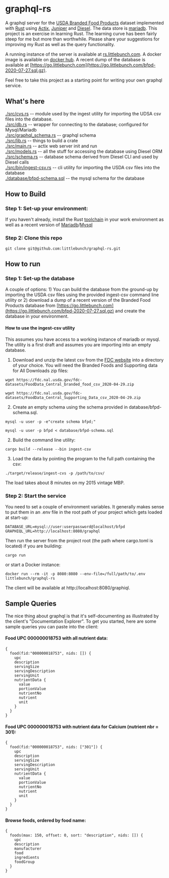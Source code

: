 # graphql-rs
A graphql server for the [USDA Branded Food Products](https://fdc.nal.usda.gov) dataset implemented with [Rust](https://www.rust-lang.org) using [Actix](https://actix.rs), [Juniper](https://docs.rs/juniper) and [Diesel](https://diesel.rs).  The data store is [mariadb](mariadb.com).  This project is an exercise in learning Rust. The learning curve has been fairly steep for me but more than worthwhile.  Please share your suggestions for improving my Rust as well as the query functionality.   

A running instance of the server is available at [rs.littlebunch.com](https://rs.littlebunch.com/).  A docker image is available on [docker hub](https://hub.docker.com/repository/docker/littlebunch/graphql-rs).  A recent dump of the database is available at [https://go.littlebunch.com](https://go.littlebunch.com/bfpd-2020-07-27.sql.gz).

Feel free to take this project as a starting point for writing your own graphql service.
## What's here
[./src/cvs.rs](https://github.com/littlebunch/graphql-rs/blob/master/src/csv.rs) -- module used by the ingest utility for importing the UDSA csv files into the database.     
[./src/db.rs](https://github.com/littlebunch/graphql-rs/blob/master/src/db.rs) -- wrapper for connecting to the database; configured for Mysql/Mariadb     
[./src/graphql_schema.rs](https://github.com/littlebunch/graphql-rs/blob/master/src/graphql_schema.rs) -- graphql schema     
[./src/lib.rs](https://github.com/littlebunch/graphql-rs/blob/master/src/lib.rs) -- things to build a crate   
[./src/main.rs](https://github.com/littlebunch/graphql-rs/blob/master/src/main.rs) -- actix web server init and run      
[./src/models.rs](https://github.com/littlebunch/graphql-rs/blob/master/src/models.rs) -- all the stuff for accessing the database using Diesel ORM     
[./src/schema.rs](https://github.com/littlebunch/graphql-rs/blob/master/src/schema.rs) -- database schema derived from Diesel CLI and used by Diesel calls     
[./src/bin/ingest-csv.rs](https://github.com/littlebunch/graphql-rs/blob/master/src/bin/ingest-csv.rs) -- cli utility for importing the USDA csv files into the database    
[./database/bfpd-schema.sql](https://github.com/littlebunch/graphql-rs/tree/master/database) -- the mysql schema for the database

## How to Build
### Step 1: Set-up your environment: 
If you haven't already, install the Rust [toolchain](https://www.rust-lang.org/tools/install) in your work environment as well as a recent version of [Mariadb](https://go.mariadb.com/download-mariadb-server-community.html?utm_source=google&utm_medium=ppc&utm_campaign=MKG-Search-Google-Branded-DL-NA-Server-DL&gclid=Cj0KCQjwvIT5BRCqARIsAAwwD-T-NRStQ4_3Ci8FyhdSYrsJWofpjOO5yKLxZ6NOGRqRHvdQxIAIjREaAtGWEALw_wcB)/[Mysql](https://www.mysql.com/downloads/)  
### Step 2: Clone this repo
```
git clone git@github.com:littlebunch/graphql-rs.git
```
## How to run
### Step 1: Set-up the database
A couple of options:  1) You can build the database from the ground-up by importing the USDA csv files using the provided ingest-csv command line utility or 2) download a dump of a recent version of the Branded Food Products database from [https://go.littlebunch.com](https://go.littlebunch.com/bfpd-2020-07-27.sql.gz) and create the database in your environment.    

#### How to use the ingest-csv utility 
This assumes you have access to a working instance of mariadb or mysql.  The utility is a first draft and assumes you are importing into an empty database.   

1. Download and unzip the latest csv from the [FDC website](https://fdc.nal.usda.gov/download-datasets.html) into a directory of your choice.  You will need the Branded Foods and Supporting data for All Downloads zip files:
```
wget https://fdc.nal.usda.gov/fdc-datasets/FoodData_Central_branded_food_csv_2020-04-29.zip
```
```
wget https://fdc.nal.usda.gov/fdc-datasets/FoodData_Central_Supporting_Data_csv_2020-04-29.zip
```

2. Create an empty schema using the schema provided in database/bfpd-schema.sql. 
```
mysql -u user -p -e"create schema bfpd;"
```
```
mysql -u user -p bfpd < database/bfpd-schema.sql
````

2. Build the command line utility:   
```
cargo build --release --bin ingest-csv
```
3. Load the data by pointing the program to the full path containing the csv:
```
./target/release/ingest-cvs -p /path/to/csv/
```
The load takes about 8 minutes on my 2015 vintage MBP.  

### Step 2: Start the service
You need to set a couple of environment variables.  It generally makes sense to put them in an .env file in the root path of your project which gets loaded at start-up:

```
DATABASE_URL=mysql://user:userpassword@localhost/bfpd
GRAPHIQL_URL=http://localhost:8080/graphql
```
Then run the server from the project root (the path where cargo.toml is located) if you are building:
```
cargo run
```
or start a Docker instance:
```
docker run --rm -it -p 8080:8080 --env-file=/full/path/to/.env littlebunch/graphql-rs
```
The client will be available at  http://localhost:8080/graphiql.
## Sample Queries
The nice thing about graphql is that it's self-documenting as illustrated by the client's "Documentation Explorer".  To get you started, here are some sample queries you can paste into the client: 
#### Food UPC 000000018753 with all nutrient data:
```
{
  food(fid:"000000018753", nids: []) {
    upc
    description
    servingSize
    servingDescription
    servingUnit
    nutrientData {
      value
      portionValue
      nutrientNo
      nutrient
      unit
    }
  }
}
```
#### Food UPC 000000018753 with nutrient data for Calcium (nutrient nbr = 301):
```
{
  food(fid:"000000018753", nids: ["301"]) {
    upc
    description
    servingSize
    servingDescription
    servingUnit
    nutrientData {
      value
      portionValue
      nutrientNo
      nutrient
      unit
    }
  }
}
```
#### Browse foods, ordered by food name:
```
{
  foods(max: 150, offset: 0, sort: "description", nids: []) {
    upc
    description
    manufacturer
    food
    ingredients
    foodGroup
  }
}
